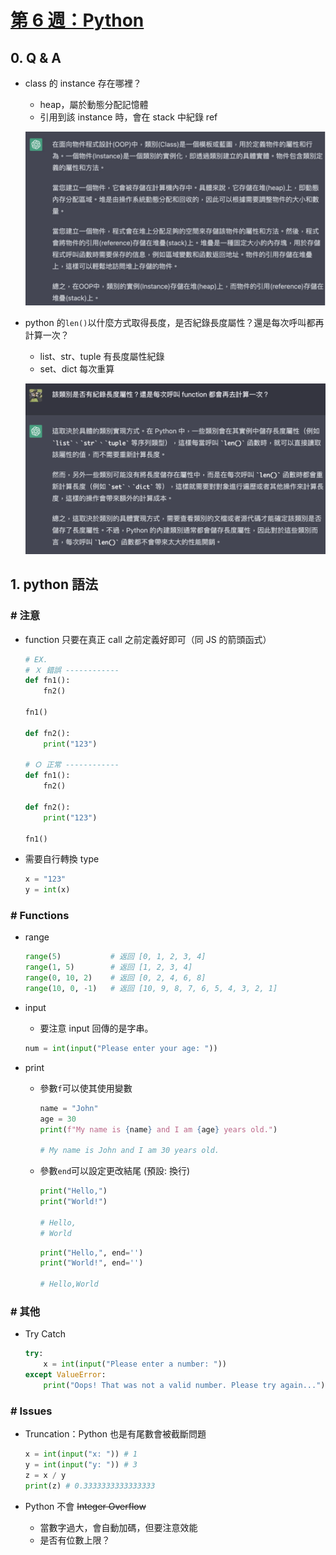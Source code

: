 ##### <!-- ref 放置區 -->

[第 6 週：python]: https://youtu.be/5Jppcxc1Qzc

# [第 6 週：Python]

## 0. Q & A

- class 的 instance 存在哪裡？

  - heap，屬於動態分配記憶體
  - 引用到該 instance 時，會在 stack 中紀錄 ref

  ![](../src/image/img6.png)

- python 的`len()`以什麼方式取得長度，是否紀錄長度屬性？還是每次呼叫都再計算一次？

  - list、str、tuple 有長度屬性紀錄
  - set、dict 每次重算

  ![](../src/image/img7.png)

## 1. python 語法

### # 注意

- function 只要在真正 call 之前定義好即可（同 JS 的箭頭函式）

  ```python
  # EX.
  # Ｘ 錯誤 ------------
  def fn1():
      fn2()

  fn1()

  def fn2():
      print("123")

  # Ｏ 正常 ------------
  def fn1():
      fn2()

  def fn2():
      print("123")

  fn1()
  ```

- 需要自行轉換 type

  ```python
  x = "123"
  y = int(x)
  ```

### # Functions

- range

  ```python
  range(5)           # 返回 [0, 1, 2, 3, 4]
  range(1, 5)        # 返回 [1, 2, 3, 4]
  range(0, 10, 2)    # 返回 [0, 2, 4, 6, 8]
  range(10, 0, -1)   # 返回 [10, 9, 8, 7, 6, 5, 4, 3, 2, 1]
  ```

- input

  - 要注意 input 回傳的是字串。

  ```python
  num = int(input("Please enter your age: "))
  ```

- print

  - 參數`f`可以使其使用變數

    ```python
    name = "John"
    age = 30
    print(f"My name is {name} and I am {age} years old.")

    # My name is John and I am 30 years old.
    ```

  - 參數`end`可以設定更改結尾 (預設: 換行)

    ```python
    print("Hello,")
    print("World!")

    # Hello,
    # World
    ```

    ```python
    print("Hello,", end='')
    print("World!", end='')

    # Hello,World
    ```

### # 其他

- Try Catch

  ```python
  try:
      x = int(input("Please enter a number: "))
  except ValueError:
      print("Oops! That was not a valid number. Please try again...")
  ```

### # Issues

- Truncation：Python 也是有尾數會被截斷問題

  ```python
  x = int(input("x: ")) # 1
  y = int(input("y: ")) # 3
  z = x / y
  print(z) # 0.3333333333333333
  ```

- Python 不會 ~~Integer Overflow~~

  - 當數字過大，會自動加碼，但要注意效能
  - 是否有位數上限？
